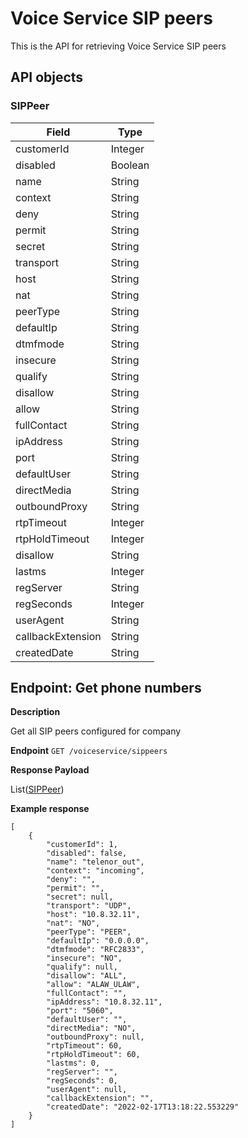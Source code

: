 # Voice Service SIP peers
This is the API for retrieving Voice Service SIP peers

## API objects

### SIPPeer

| Field             | Type    |
|-------------------|---------|
| customerId        | Integer |
| disabled          | Boolean |
| name              | String  |
| context           | String  |
| deny              | String  |
| permit            | String  |
| secret            | String  |
| transport         | String  |
| host              | String  |
| nat               | String  |
| peerType          | String  |
| defaultIp         | String  |
| dtmfmode          | String  |
| insecure          | String  |
| qualify           | String  |
| disallow          | String  |
| allow             | String  |
| fullContact       | String  |
| ipAddress         | String  |
| port              | String  |
| defaultUser       | String  |
| directMedia       | String  |
| outboundProxy     | String  |
| rtpTimeout        | Integer |
| rtpHoldTimeout    | Integer |
| disallow          | String  |
| lastms            | Integer |
| regServer         | String  |
| regSeconds        | Integer |
| userAgent         | String  |
| callbackExtension | String  |
| createdDate       | String  |

## Endpoint: Get phone numbers

**Description**

Get all SIP peers configured for company

**Endpoint** `GET /voiceservice/sippeers`

**Response Payload**

List([SIPPeer](../voice-service-sippeers/#sippeer))

**Example response**

```
[
    {
        "customerId": 1,
        "disabled": false,
        "name": "telenor_out",
        "context": "incoming",
        "deny": "",
        "permit": "",
        "secret": null,
        "transport": "UDP",
        "host": "10.8.32.11",
        "nat": "NO",
        "peerType": "PEER",
        "defaultIp": "0.0.0.0",
        "dtmfmode": "RFC2833",
        "insecure": "NO",
        "qualify": null,
        "disallow": "ALL",
        "allow": "ALAW_ULAW",
        "fullContact": "",
        "ipAddress": "10.8.32.11",
        "port": "5060",
        "defaultUser": "",
        "directMedia": "NO",
        "outboundProxy": null,
        "rtpTimeout": 60,
        "rtpHoldTimeout": 60,
        "lastms": 0,
        "regServer": "",
        "regSeconds": 0,
        "userAgent": null,
        "callbackExtension": "",
        "createdDate": "2022-02-17T13:18:22.553229"
    }
]
```
